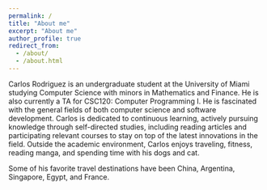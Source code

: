 ```yaml
---
permalink: /
title: "About me"
excerpt: "About me"
author_profile: true
redirect_from: 
  - /about/
  - /about.html
---
```

Carlos Rodriguez is an undergraduate student at the University of Miami studying Computer Science with minors in Mathematics and Finance. He is also currently a TA for CSC120: Computer Programming I. He is fascinated with the general fields of both computer science and software development. Carlos is dedicated to continuous learning, actively pursuing knowledge through self-directed studies, including reading articles and participating relevant courses to stay on top of the latest innovations in the field. Outside the academic environment, Carlos enjoys traveling, fitness, reading manga, and spending time with his dogs and cat.

Some of his favorite travel destinations have been China, Argentina, Singapore, Egypt, and France.


